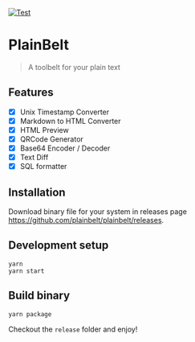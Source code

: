 [![Test](https://github.com/plainbelt/plainbelt/actions/workflows/test.yml/badge.svg)](https://github.com/plainbelt/plainbelt/actions/workflows/test.yml)

# PlainBelt

> A toolbelt for your plain text

## Features

- [x] Unix Timestamp Converter
- [x] Markdown to HTML Converter
- [x] HTML Preview
- [x] QRCode Generator
- [x] Base64 Encoder / Decoder
- [x] Text Diff
- [x] SQL formatter

## Installation

Download binary file for your system in releases page https://github.com/plainbelt/plainbelt/releases.

## Development setup

```
yarn
yarn start
```

## Build binary

```
yarn package
```

Checkout the `release` folder and enjoy!
